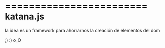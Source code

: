 ========================
katana.js
========================

la idea es un framework para ahorrarnos la creación de elementos del dom

;) :) o_O
